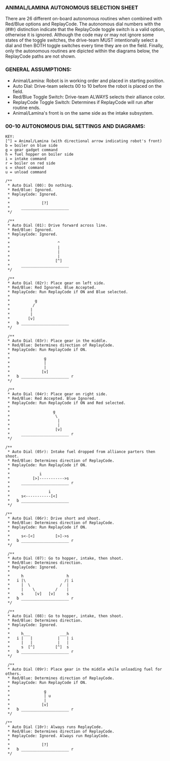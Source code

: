 ### ANIMAL/LAMINA AUTONOMOUS SELECTION SHEET
There are 26 different on-board autonomous routines when combined with Red/Blue
options and ReplayCode. The autonomous dial numbers with the (##r) distinction
indicate that the ReplayCode toggle switch is a valid option, otherwise it is
ignored. Although the code may or may not ignore some states of the toggle
switches, the drive-team MUST intentionally select a dial and then BOTH toggle
switches every time they are on the field. Finally, only the autonomous routines
are dipicted within the diagrams below, the ReplayCode paths are not shown.

### GENERAL ASSUMPTIONS:
* Animal/Lamina: Robot is in working order and placed in starting position.
* Auto Dial: Drive-team selects 00 to 10 before the robot is placed on the field.
* Red/Blue Toggle Switch: Drive-team ALWAYS selects their alliance color.
* ReplayCode Toggle Switch: Determines if ReplayCode will run after routine ends.
* Animal/Lamina's front is on the same side as the intake subsystem.

### 00-10 AUTONOMOUS DIAL SETTINGS AND DIAGRAMS:

```
KEY:
[^] = Animal/Lamina (with directional arrow indicating robot's front)
b = boiler on blue side
g = gear gadget command
h = fuel hopper on boiler side
i = intake command
r = boiler on red side
s = shoot command
u = unload command
```

```
/**
 * Auto Dial (00): Do nothing.
 * Red/Blue: Ignored.
 * ReplayCode: Ignored.
 *
 *              [?]
 *     _____________________
 */

 /**
 * Auto Dial (01): Drive forward across line.
 * Red/Blue: Ignored.
 * ReplayCode: Ignored.
 *
 *                     ^
 *                     |
 *                     |
 *                     |
 *                    [^]
 *     _____________________
 */

 /**
 * Auto Dial (02r): Place gear on left side.
 * Red/Blue: Red Ignored. Blue Accepted.
 * ReplayCode: Run ReplayCode if ON and Blue selected.
 *
 *           g
 *          /
 *         |
 *         |
 *        [v]
 *   b _____________________
 */

 /**
 * Auto Dial (03r): Place gear in the middle.
 * Red/Blue: Determines direction of ReplayCode.
 * ReplayCode: Run ReplayCode if ON.
 *
 *               g
 *               |
 *               |
 *              [v]
 *   b _____________________ r
 */

 /**
 * Auto Dial (04r): Place gear on right side.
 * Red/Blue: Red Accepted. Blue Ignored.
 * ReplayCode: Run ReplayCode if ON and Red selected.
 *
 *                   g
 *                    \
 *                     |
 *                     |
 *                    [v]
 *     _____________________ r
 */

/**
 * Auto Dial (05r): Intake fuel dropped from alliance parters then shoot.
 * Red/Blue: Determines direction of ReplayCode.
 * ReplayCode: Run ReplayCode if ON.
 *
 *             i
 *          [>]----------->s
 *     _____________________ r
 *
 *                 i
 *     s<-----------[<]
 *   b _____________________
 */

/**
 * Auto Dial (06r): Drive short and shoot.
 * Red/Blue: Determines direction of ReplayCode.
 * ReplayCode: Run ReplayCode if ON.
 *
 *     s<-[<]         [>]->s
 *   b _____________________ r
 */

 /**
 * Auto Dial (07): Go to hopper, intake, then shoot.
 * Red/Blue: Determines direction.
 * ReplayCode: Ignored.
 *
 *     h                   h
 *   i |\                 /| i
 *     |  \             /  |
 *     |    \         /    |
 *     s     [v]   [v]     s
 *   b _____________________ r
 */

 /**
 * Auto Dial (08): Go to hopper, intake, then shoot.
 * Red/Blue: Determines direction.
 * ReplayCode: Ignored.
 *
 *     h___             ___h
 *   i |   |           |   | i
 *     |   |           |   |
 *     s  [^]         [^]  s
 *   b _____________________ r
 */

 /**
 * Auto Dial (09r): Place gear in the middle while unloading fuel for others.
 * Red/Blue: Determines direction of ReplayCode.
 * ReplayCode: Run ReplayCode if ON.
 *
 *               g
 *               | u
 *               |
 *              [v]
 *   b _____________________ r
 */

/**
 * Auto Dial (10r): Always runs ReplayCode.
 * Red/Blue: Determines direction of ReplayCode.
 * ReplayCode: Ignored. Always run ReplayCode.
 *
 *              [?]
 *   b _____________________ r
 */
```
